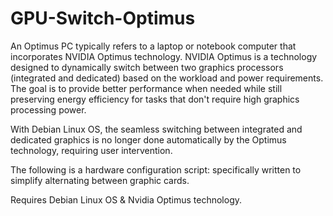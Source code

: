 # GPU-Switch-Optimus

An Optimus PC typically refers to a laptop or notebook computer that incorporates NVIDIA Optimus technology. NVIDIA Optimus is a technology designed to dynamically switch between two graphics processors (integrated and dedicated) based on the workload and power requirements. The goal is to provide better performance when needed while still preserving energy efficiency for tasks that don't require high graphics processing power.

With Debian Linux OS, the seamless switching between integrated and dedicated graphics is no longer done automatically by the Optimus technology, requiring user intervention. 

The following is a hardware configuration script: specifically written to simplify alternating between graphic cards.

Requires Debian Linux OS & Nvidia Optimus technology.

